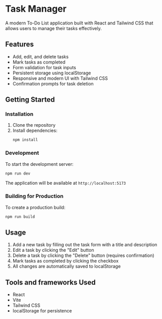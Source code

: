 # Task Manager

A modern To-Do List application built with React and Tailwind CSS that allows users to manage their tasks effectively.

## Features

- Add, edit, and delete tasks
- Mark tasks as completed
- Form validation for task inputs
- Persistent storage using localStorage
- Responsive and modern UI with Tailwind CSS
- Confirmation prompts for task deletion

## Getting Started

### Installation

1. Clone the repository
2. Install dependencies:
   ```bash
   npm install
   ```

### Development

To start the development server:

```bash
npm run dev
```

The application will be available at `http://localhost:5173`

### Building for Production

To create a production build:

```bash
npm run build
```

## Usage

1. Add a new task by filling out the task form with a title and description
2. Edit a task by clicking the "Edit" button
3. Delete a task by clicking the "Delete" button (requires confirmation)
4. Mark tasks as completed by clicking the checkbox
5. All changes are automatically saved to localStorage

## Tools and frameworks Used

- React
- Vite
- Tailwind CSS
- localStorage for persistence
